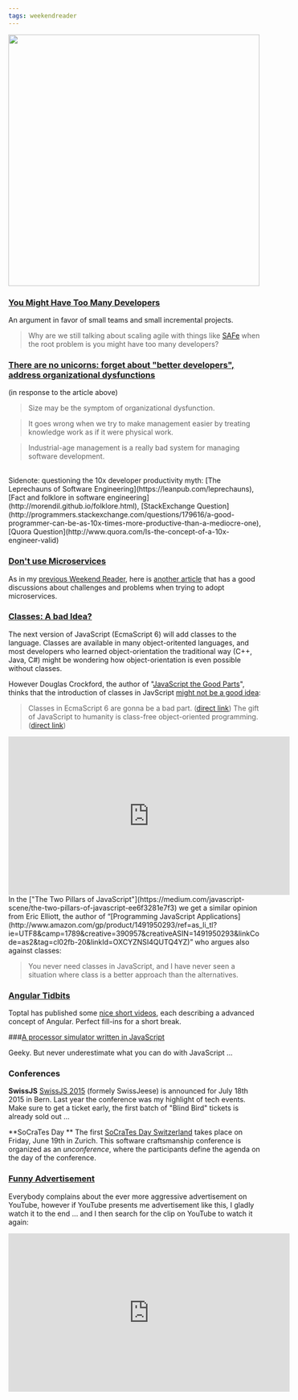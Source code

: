 ```yaml
---
tags: weekendreader
---
```


<img class="jb-main-img" property="og:image"  src="https://lh6.googleusercontent.com/-KVsIabrZ5ZQ/VTLDHWpAGkI/AAAAAAAACKA/d1-SPBHujWs/s1024-no/WR16.png" width="500px"/>


### [You Might Have Too Many Developers](http://curtiscooley.com/too_many_dev)
An argument in favor of small teams and small incremental projects.
> Why are we still talking about scaling agile with things like [SAFe](http://www.scaledagileframework.com/) when the root problem is you might have too many developers?



### [There are no unicorns: forget about "better developers", address organizational dysfunctions](http://agileotter.blogspot.ch/2015/04/too-many-developers.html)
(in response to the article above)  
>Size may be the symptom of organizational dysfunction.  

> It goes wrong when we try to make management easier by treating knowledge work as if it were physical work.
  
>Industrial-age management is a really bad system for managing software development.
  
<br/>
Sidenote: questioning the 10x developer productivity myth: [The Leprechauns of Software Engineering](https://leanpub.com/leprechauns), [Fact and folklore in software engineering](http://morendil.github.io/folklore.html), [StackExchange Question](http://programmers.stackexchange.com/questions/179616/a-good-programmer-can-be-as-10x-times-more-productive-than-a-mediocre-one), [Quora Question](http://www.quora.com/Is-the-concept-of-a-10x-engineer-valid)

### [Don't use Microservices](http://blog.xebialabs.com/2015/04/13/before-you-go-over-the-container-cliff-with-docker-mesos-etc-points-to-consider/)
As in my [previous Weekend Reader](http://blog.jonasbandi.net/2015/04/weekend-reader-week-15.html), here is [another article](http://blog.xebialabs.com/2015/04/13/before-you-go-over-the-container-cliff-with-docker-mesos-etc-points-to-consider/) that has a good discussions about challenges and problems when trying to adopt microservices. 


### [Classes: A bad Idea?](https://medium.com/javascript-scene/the-two-pillars-of-javascript-ee6f3281e7f3)
The next version of JavaScript (EcmaScript 6) will add classes to the language. Classes are available in many object-oritented languages, and most developers who learned object-orientation the traditional way (C++, Java, C#) might be wondering how object-orientation is even possible without classes.

However Douglas Crockford, the author of "[JavaScript the Good Parts](http://www.amazon.com/gp/product/0596517742/ref=as_li_tl?ie=UTF8&camp=1789&creative=390957&creativeASIN=0596517742&linkCode=as2&tag=cl02fb-20&linkId=ERSZRQVG24WY3HQK)", thinks that the introduction of classes in JavScript [might not be a good idea](https://youtu.be/bo36MrBfTk4?t=30m50s):

> Classes in EcmaScript 6 are gonna be a bad part. ([direct link](https://youtu.be/bo36MrBfTk4?t=30m50s))
> The gift of JavaScript to humanity is class-free object-oriented programming. ([direct link](https://youtu.be/bo36MrBfTk4?t=33m38s))

<iframe width="560" height="315" src="https://www.youtube.com/embed/bo36MrBfTk4" frameborder="0" allowfullscreen></iframe>

<br/>
In the ["The Two Pillars of JavaScript"](https://medium.com/javascript-scene/the-two-pillars-of-javascript-ee6f3281e7f3) we get a similar opinion from Eric Elliott, the author of “[Programming JavaScript Applications](http://www.amazon.com/gp/product/1491950293/ref=as_li_tl?ie=UTF8&camp=1789&creative=390957&creativeASIN=1491950293&linkCode=as2&tag=cl02fb-20&linkId=OXCYZNSI4QUTQ4YZ)” who argues also against classes:

> You never need classes in JavaScript, and I have never seen a situation where class is a better approach than the alternatives.

### [Angular Tidbits](http://www.toptal.com/videos)
Toptal has published some [nice short videos](http://www.toptal.com/videos), each describing a advanced concept of Angular. Perfect fill-ins for a short break.

###[A processor simulator written in JavaScript](A%20processor%20simulator%20written%20in%20JavaScript)

Geeky. But never underestimate what you can do with JavaScript ...


### Conferences
**SwissJS**
[SwissJS 2015](http://www.swissjs.com/) (formely SwissJeese) is announced for July 18th 2015 in Bern. Last year the conference was my highlight of tech events. Make sure to get a ticket early, the first batch of "Blind Bird" tickets is already sold out ...

**SoCraTes Day **
The first [SoCraTes Day Switzerland](http://socrates-day.ch/) takes place on Friday, June 19th in Zurich. This software craftsmanship conference is organized as an *unconference*, where the participants define the agenda on the day of the conference.


### [Funny Advertisement](https://www.youtube.com/watch?v=1yD7NC2Urdw)
Everybody complains about the ever more aggressive advertisement on YouTube, however if YouTube presents me advertisement like this, I gladly watch it to the end ... and I then search for the clip on YouTube to watch it again:
<iframe width="560" height="315" src="https://www.youtube.com/embed/1yD7NC2Urdw" frameborder="0" allowfullscreen></iframe>
